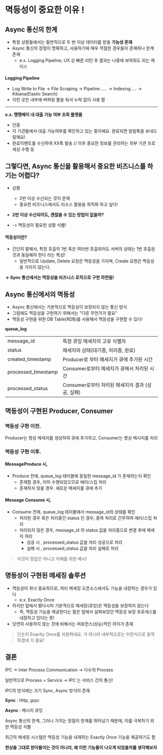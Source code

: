 # 멱등성이 중요한 이유 !

## Async 통신의 한계
- 특정 상황들에서는 필연적으로 두 번 이상 데이터를 받을 **가능성 존재**
- Async 통신의 장점이 명확하고, 사용하기에 매우 적절한 경우들이 존재하나 한계 존재
  - e.x. Logging Pipeline, UX 상 빠른 리턴 후 결과는 나중에 보여줘도 되는 케이스

#### Logging Pipeline
- Log Write to File -> File Scraping -> Pipeline ..... -> Indexing .... -> Kibana(Elastic Search)
- 이런 곳은 내부에 버퍼링 풀을 둬서 누락 없이 사용 함 


---
**e.x. 땡땡페이 내 대출 가능 여부 조회 플랫폼**
- 인증
- 각 기관들에서 대출 가능여부를 확인하고 있는 중이에요. 완료되면 알림톡을 보내드릴께요!
- 완료이벤트를 수신하여 XX톡 발송 // 이후 중요한 정보를 관리하는 외부 기관 프로세싱 수행 등 


## 그렇다면, Async 통신을 활용해서 중요한 비즈니스를 하기는 어렵다? 
- 상황
  - 2번 이상 수신되는 것이 문제
  - 중요한 비즈니스에서도 리소스 활용을 최적화 하고 싶다!

- **2번 이상 수신되어도, 괜찮을 수 있는 방법이 없을까?**
- -> 멱등성이 필요한 상황 식별!

#### 멱등성이란? 
- 간단히 말해서, 특정 호출이 1번 혹은 여러번 호출되어도 서버의 상태는 1번 호출된 것과 동일해야 한다 라는 특성!
  - 일반적으로 Update, Delete 요청은 멱등성을 가지며, Create 요청은 멱등성을 가지지 않는다.

**-> Sync 통신에서는 멱등성을 비즈니스 로직으로 구현 하면됨!**


## Async 통신에서의 멱등성
- Async 통신에서는 기본적으로 멱등성이 보장되지 않는 통신 방식
- 그럼에도 멱등성을 구현하기 위해서는 "다른 무언가가 필요"
- 멱등성 구현을 위한 DB Table(RDB)를 사용해서 멱등성을 구현할 수 있다!

**queue_log**

|                     |                                  |
|---------------------|----------------------------------|
| message_id          | 특정 큐잉 메세지의 고유 식별자                |
| status              | 메세지의 상태(대기중, 처리중, 완료)            |
| created_timestamp   | Producer로 부터 메세지가 큐에 추가된 시간      |
| processed_timestamp | Consumer로부터 메세지가 큐에서 처리된 시간      |
| processed_status    | Consumer로부터 처리된 메세지의 결과 (성공, 실패) |


## 멱등성이 구현된 Producer, Consumer

### 멱등성 구현 이전.
Producer는 항상 메세지를 생성하여 큐에 추가하고, Consumer는 항상 메시지를 처리


### 멱등성 구현 이후.

#### MessageProduce 시, 
- Produce 전에, queue_log 테이블에 동일한 message_id 가 존재하는지 확인
  - 존재할 경우, 이미 수행되었으므로 에러/스킵 처리
  - 존재하지 않을 경우. 새로운 메세지를 큐에 추가

#### Message Consume 시,
- Consume 전에, queue_log 테이블에서 message_id의 상태를 확인
  - 처리된 경우 혹은 처리중인 status 인 경우, 중복 처리로 간주하여 에러/스킵 처리
  - 처리되지 않은 경우, message_id 의 status 값을 처리중으로 변경 후에 메세지 처리
    - 성공 시 , processed_status 값을 처리 성공으로 처리
    - 실패 시 , processed_status 값을 처리 실패로 처리


> 이것이 정답은 아니고 이해를 위한 예시!

## 명등성이 구현된 메세징 솔루션
- 멱등성이 워낙 중요하므로, 여러 메세징 오픈소스에서도 기능을 내장하는 경우가 있다
  - e.x. Exactly Once
- 하지만 앞에서 봤다시피 기본적으로 메세징(큐잉)은 멱등성을 보장하지 않는다
  - 즉, 멱등성 기능을 제공한다는 말은 앞에서 살펴보았던 멱등성 보장 프로세스를 내장하고 있다는 뜻!
- 당연히 사용하지 않는 것에 비해서는 퍼포먼스(성능)적인 차이가 존재

> 단순히 Exactly Once를 지원하네요. 가 아니라 내부적으로는 이런식으로 동작하겠네 가 중요!


## 결론
IPC -> Inter Process Communication -> 다수의 Process

일반적으로 Process = Service -> IPC 는 서비스 간의 통신!

IPC의 방식에는 크기 Sync, Async 방식이 존재

**Sync** : Http, grpc

**Async** : 메시지 큐잉

Async 통신의 한계, 그러나 가지는 장점이 한계를 뛰어넘기 때문에, 이를 극복하기 위한 멱등성 식별

최근의 메세징 시스템은 멱등성 기능을 내재하는 Exactly Once 기능을 제공하기도 함

**현상을 그대로 받아들이는 것이 아니라, 왜 이런 기능들이 나오게 되었을까를 생각해보자**